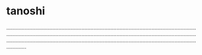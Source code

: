 # tanoshi
.................................................................................................................................................................................................................................................................................................................................................................................................